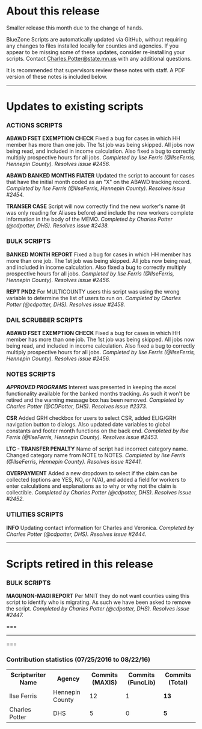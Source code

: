 About this release
===
Smaller release this month due to the change of hands. 

BlueZone Scripts are automatically updated via GitHub, without requiring any changes to files installed locally for counties and agencies. If you appear to be missing some of these updates, consider re-installing your scripts. Contact Charles.Potter@state.mn.us with any additional questions.

It is recommended that supervisors review these notes with staff. A PDF version of these notes is included below.

--------------------------------------------------------------------------------------------------------------------------------------------------------------------
Updates to existing scripts
===
### ACTIONS SCRIPTS
**ABAWD FSET EXEMPTION CHECK**
Fixed a bug for cases in which HH member has more than one job. The 1st job was being skipped. All jobs now being read, and included in income calculation. 
Also fixed a bug to correctly multiply prospective hours for all jobs. *Completed by Ilse Ferris (@IlseFerris, Hennepin County). Resolves issue #2456.*

**ABAWD BANKED MONTHS FIATER**
Updated the script to account for cases that have the initial month coded as an "X" on the ABAWD tracking record. *Completed by Ilse Ferris (@IlseFerris, Hennepin County). Resolves issue #2454.*

**TRANSER CASE**
Script will now correctly find the new worker's name (it was only reading for Aliases before) and include the new workers complete information in the body of the MEMO. *Completed by Charles Potter (@cdpotter, DHS). Resolves issue #2438.*

### BULK SCRIPTS
**BANKED MONTH REPORT**
Fixed a bug for cases in which HH member has more than one job. The 1st job was being skipped. All jobs now being read, and included in income calculation. 
Also fixed a bug to correctly multiply prospective hours for all jobs. *Completed by Ilse Ferris (@IlseFerris, Hennepin County). Resolves issue #2456.*

**REPT PND2**
For MULTICOUNTY users this script was using the wrong variable to determine the list of users to run on. *Completed by Charles Potter (@cdpotter, DHS). Resolves issue #2458.*

### DAIL SCRUBBER SCRIPTS
**ABAWD FSET EXEMPTION CHECK**
Fixed a bug for cases in which HH member has more than one job. The 1st job was being skipped. All jobs now being read, and included in income calculation. 
Also fixed a bug to correctly multiply prospective hours for all jobs. *Completed by Ilse Ferris (@IlseFerris, Hennepin County). Resolves issue #2456.*

### NOTES SCRIPTS
***APPROVED PROGRAMS***
Interest was presented in keeping the excel functionality available for the banked months tracking. As such it won't be retired and the warning message box has been removed. *Completed by Charles Potter (@CDPotter, DHS). Resolves issue #2373.*

**CSR**
Added GRH checkbox for users to select CSR, added ELIG/GRH navigation button to dialogs. Also updated date variables to global constants and footer month functions on the back end. *Completed by Ilse Ferris (@IlseFerris, Hennepin County). Resolves issue #2453.*

**LTC - TRANSFER PENALTY**
Name of script had incorrect category name. Changed category name from NOTE to NOTES. *Completed by Ilse Ferris (@IlseFerris, Hennepin County). Resolves issue #2441.*

**OVERPAYMENT**
Added a new dropdown to select if the claim can be collected (options are YES, NO, or N/A), and added a field for workers to enter calculations and explanations as to why or why not the claim is collectible. *Completed by Charles Potter (@cdpotter, DHS). Resolves issue #2452.*

### UTILITIES SCRIPTS
**INFO**
Updating contact information for Charles and Veronica. *Completed by Charles Potter (@cdpotter, DHS). Resolves issue #2444.*

--------------------------------------------------------------------------------------------------------------------------------------------------------------------
Scripts retired in this release
===
### BULK SCRIPTS
**MAGI/NON-MAGI REPORT**
Per MNIT they do not want counties using this script to identify who is migrating. As such we have been asked to remove the script. *Completed by Charles Potter (@cdpotter, DHS). Resolves issue #2447.*

===

--------------------------------------------------------------------------------------------------------------------------------------------------------------------
===
### Contribution statistics (07/25/2016 to 08/22/16)

<table>
    <tr>
        <th>Scriptwriter Name</th>
        <th>Agency</th>
        <th>Commits (MAXIS)</th>
        <th>Commits (FuncLib)</th>
        <th>Commits (Total)</th>
    </tr>
    <tr>
        <td>Ilse Ferris</td>
        <td>Hennepin County</td>
        <td>12</td>
        <td>1</td>
        <td><b>13</b></td>
    </tr>
        <tr>
        <td>Charles Potter</td>
        <td>DHS</td>
        <td>5</td>
        <td>0</td>
        <td><b>5</b></td>
    </tr>
</table>


